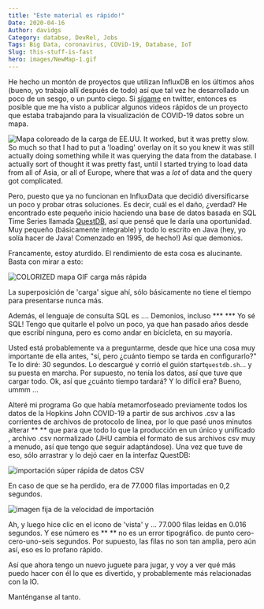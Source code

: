 ```yaml
---
title: "Este material es rápido!"
Date: 2020-04-16
Author: davidgs
Category: databse, DevRel, Jobs
Tags: Big Data, coronavirus, COViD-19, Database, IoT
Slug: this-stuff-is-fast
hero: images/NewMap-1.gif
---
```


He hecho un montón de proyectos que utilizan InfluxDB en los últimos años (bueno, yo trabajo allí después de todo) así que tal vez he desarrollado un poco de un sesgo, o un punto ciego. Si [sígame](https://twitter.com/intent/follow?screen_name=davidgsIoT) en twitter, entonces es posible que me ha visto a publicar algunos videos rápidos de un proyecto que estaba trabajando para la visualización de COVID-19 datos sobre un mapa.

![Mapa coloreado de la carga de EE.UU.](/posts/category/database/images/slowMap.gif) It worked, but it was pretty slow. So much so that I had to put a 'loading' overlay on it so you knew it was still actually doing something while it was querying the data from the database. I actually sort of thought it was pretty fast, until I started trying to load data from all of Asia, or all of Europe, where that was a *lot* of data and the query got complicated.

Pero, puesto que ya no funcionan en InfluxData que decidió diversificarse un poco y probar otras soluciones. Es decir, cuál es el daño, ¿verdad? He encontrado este pequeño inicio haciendo una base de datos basada en SQL Time Series llamada [QuestDB](https://questdb.io/?ref=davidgsiot), así que pensé que le daría una oportunidad. Muy pequeño (básicamente integrable) y todo lo escrito en Java (hey, yo solía hacer de Java! Comenzado en 1995, de hecho!) Así que demonios.

Francamente, estoy aturdido. El rendimiento de esta cosa es alucinante. Basta con mirar a esto:

![COLORIZED mapa GIF carga más rápida](/posts/category/database/images/NewMap-1.gif)

La superposición de 'carga' sigue ahí, sólo básicamente no tiene el tiempo para presentarse nunca más.

Además, el lenguaje de consulta SQL es .... Demonios, incluso *** *** Yo sé SQL! Tengo que quitarle el polvo un poco, ya que han pasado años desde que escribí ninguna, pero es como andar en bicicleta, en su mayoría.

Usted está probablemente va a preguntarme, desde que hice una cosa muy importante de ella antes, "sí, pero ¿cuánto tiempo se tarda en configurarlo?" Te lo diré: 30 segundos. Lo descargué y corrió el guión start` questdb.sh `... y su puesta en marcha. Por supuesto, no tenía los datos, así que tuve que cargar todo. Ok, así que ¿cuánto tiempo tardará? Y lo difícil era? Bueno, ummm ...

Alteré mi programa Go que había metamorfoseado previamente todos los datos de la Hopkins John COVID-19 a partir de sus archivos .csv a las corrientes de archivos de protocolo de línea, por lo que pasé unos minutos alterar ** ** que para que todo lo que la producción en un único y unificado , archivo .csv normalizado (JHU cambia el formato de sus archivos csv muy a menudo, así que tengo que seguir adaptándose). Una vez que tuve de eso, sólo arrastrar y lo dejó caer en la interfaz QuestDB:

![importación súper rápida de datos CSV](/posts/category/database/images/import.gif)

En caso de que se ha perdido, era de 77.000 filas importadas en 0,2 segundos.

![imagen fija de la velocidad de importación](/posts/category/database/images/import-1024x49.png)

Ah, y luego hice clic en el icono de 'vista' y ... 77.000 filas leídas en 0.016 segundos. Y ese número es ** ** no es un error tipográfico. de punto cero-cero-uno-seis segundos. Por supuesto, las filas no son tan amplia, pero aún así, eso es lo profano rápido.

Así que ahora tengo un nuevo juguete para jugar, y voy a ver qué más puedo hacer con él lo que es divertido, y probablemente más relacionadas con la IO.

Manténganse al tanto.
